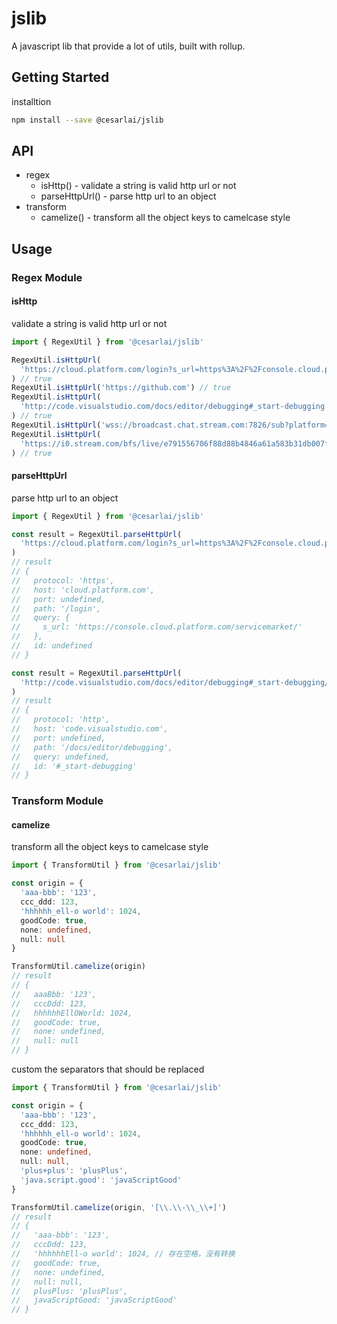 # jslib

A javascript lib that provide a lot of utils, built with rollup.

## Getting Started

installtion

```sh
npm install --save @cesarlai/jslib
```

## API

- regex
  - isHttp() - validate a string is valid http url or not
  - parseHttpUrl() - parse http url to an object
- transform
  - camelize() - transform all the object keys to camelcase style

## Usage

### Regex Module

#### isHttp

validate a string is valid http url or not

```ts
import { RegexUtil } from '@cesarlai/jslib'

RegexUtil.isHttpUrl(
  'https://cloud.platform.com/login?s_url=https%3A%2F%2Fconsole.cloud.platform.com%2Fservicemarket/'
) // true
RegexUtil.isHttpUrl('https://github.com') // true
RegexUtil.isHttpUrl(
  'http://code.visualstudio.com/docs/editor/debugging#_start-debugging'
) // true
RegexUtil.isHttpUrl('wss://broadcast.chat.stream.com:7826/sub?platform=web') // false
RegexUtil.isHttpUrl(
  'https://i0.stream.com/bfs/live/e791556706f88d88b4846a61a583b31db007f83d.wasm'
) // true
```

#### parseHttpUrl

parse http url to an object

```ts
import { RegexUtil } from '@cesarlai/jslib'

const result = RegexUtil.parseHttpUrl(
  'https://cloud.platform.com/login?s_url=https%3A%2F%2Fconsole.cloud.platform.com%2Fservicemarket/'
)
// result
// {
//   protocol: 'https',
//   host: 'cloud.platform.com',
//   port: undefined,
//   path: '/login',
//   query: {
//     s_url: 'https://console.cloud.platform.com/servicemarket/'
//   },
//   id: undefined
// }

const result = RegexUtil.parseHttpUrl(
  'http://code.visualstudio.com/docs/editor/debugging#_start-debugging/'
)
// result
// {
//   protocol: 'http',
//   host: 'code.visualstudio.com',
//   port: undefined,
//   path: '/docs/editor/debugging',
//   query: undefined,
//   id: '#_start-debugging'
// }
```

### Transform Module

#### camelize

transform all the object keys to camelcase style

```ts
import { TransformUtil } from '@cesarlai/jslib'

const origin = {
  'aaa-bbb': '123',
  ccc_ddd: 123,
  'hhhhhh_ell-o world': 1024,
  goodCode: true,
  none: undefined,
  null: null
}

TransformUtil.camelize(origin)
// result
// {
//   aaaBbb: '123',
//   cccDdd: 123,
//   hhhhhhEllOWorld: 1024,
//   goodCode: true,
//   none: undefined,
//   null: null
// }
```

custom the separators that should be replaced

```ts
import { TransformUtil } from '@cesarlai/jslib'

const origin = {
  'aaa-bbb': '123',
  ccc_ddd: 123,
  'hhhhhh_ell-o world': 1024,
  goodCode: true,
  none: undefined,
  null: null,
  'plus+plus': 'plusPlus',
  'java.script.good': 'javaScriptGood'
}

TransformUtil.camelize(origin, '[\\.\\-\\_\\+]')
// result
// {
//   'aaa-bbb': '123',
//   cccDdd: 123,
//   'hhhhhhEll-o world': 1024, // 存在空格，没有转换
//   goodCode: true,
//   none: undefined,
//   null: null,
//   plusPlus: 'plusPlus',
//   javaScriptGood: 'javaScriptGood'
// }
```
